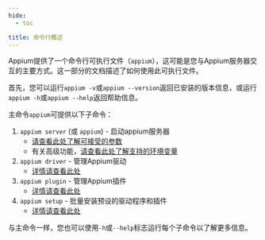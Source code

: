 ```yaml
---
hide:
  - toc

title: 命令行概述
---
```


Appium提供了一个命令行可执行文件（`appium`），这可能是您与Appium服务器交互的主要方式。这一部分的文档描述了如何使用此可执行文件。

首先，您可以运行`appium -v`或`appium --version`返回已安装的版本信息，或运行`appium -h`或`appium --help`返回帮助信息。

主命令`appium`可提供以下子命令：

1. `appium server` (或 `appium`) - 启动appium服务器
    - [请查看此处了解可接受的参数](./args.md)
    - 有关高级功能，[请查看此处了解支持的环境变量](./env-vars.md)
2. `appium driver` - 管理Appium驱动
    - [详情请查看此处](./extensions.md)
3. `appium plugin` - 管理Appium插件
    - [详情请查看此处](./extensions.md)
4. `appium setup` - 批量安装预设的驱动程序和插件
    - [详情请查看此处](./setup.md)

与主命令一样，您也可以使用`-h`或`--help`标志运行每个子命令以了解更多信息。
